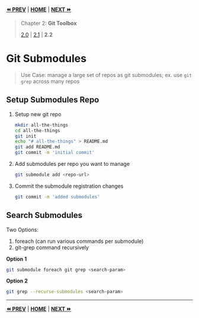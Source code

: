 **[⏪ PREV](./b17e0d10-7115-440d-b6f6-4bb70efe6e9c.md)** | **[HOME](./index.md)** | **[NEXT ⏩](./ea41757f-b609-427b-b0d3-464ae55df1db.md)**

> Chapter 2: **Git Toolbox**
>
> [2.0](./1c7f4380-1eb3-426a-8805-3c521cea585b.md) |
[2.1](./b17e0d10-7115-440d-b6f6-4bb70efe6e9c.md) |
**2.2**

# Git Submodules

> Use Case: manage a large set of repos as git submodules; ex. use `git grep`
across many repos

## Setup Submodules Repo

1. Setup new git repo

    ```bash
    mkdir all-the-things
    cd all-the-things
    git init
    echo "# all-the-things" > README.md
    git add README.md
    git commit -m 'initial commit'
    ```

2. Add submodules per repo you want to manage

    ```bash
    git submodule add <repo-url>
    ```

3. Commit the submodule registration changes

    ```bash
    git commit -m 'added submodules'
    ```


## Search Submodules

Two Options:
1. foreach (can run various commands per submodule)
2. git-grep command recursively

**Option 1**

```bash
git submodule foreach git grep <search-param>
```

**Option 2**

```bash
git grep --recurse-submodules <search-param>
```


---

**[⏪ PREV](./b17e0d10-7115-440d-b6f6-4bb70efe6e9c.md)** | **[HOME](./index.md)** | **[NEXT ⏩](./ea41757f-b609-427b-b0d3-464ae55df1db.md)**

